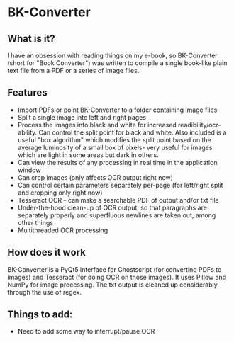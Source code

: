# BK-Converter

## What is it?
I have an obsession with reading things on my e-book, so BK-Converter (short for "Book Converter") was written to compile a single book-like plain text file from a PDF or a series of image files.

## Features
* Import PDFs or point BK-Converter to a folder containing image files
* Split a single image into left and right pages
* Process the images into black and white for increased readibility/ocr-ability. Can control the split point for black and white. Also included is a useful "box algorithm" which modifies the split point based on the average luminosity of a small box of pixels- very useful for images which are light in some areas but dark in others.
* Can view the results of any processing in real time in the application window
* Can crop images (only affects OCR output right now)
* Can control certain parameters separately per-page (for left/right split and cropping only right now)
* Tesseract OCR - can make a searchable PDF of output and/or txt file
* Under-the-hood clean-up of OCR output, so that paragraphs are separately properly and superfluous newlines are taken out, among other things
* Multithreaded OCR processing

## How does it work
BK-Converter is a PyQt5 interface for Ghostscript (for converting PDFs to images) and Tesseract (for doing OCR on those images). It uses Pillow and NumPy for image processing. The txt output is cleaned up considerably through the use of regex.

## Things to add:
* Need to add some way to interrupt/pause OCR
